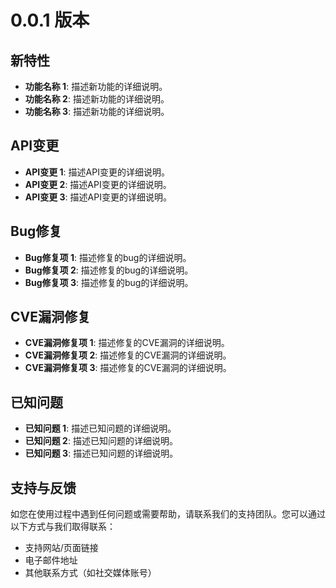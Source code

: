 # 0.0.1 版本

## 新特性

- **功能名称 1**: 描述新功能的详细说明。
- **功能名称 2**: 描述新功能的详细说明。
- **功能名称 3**: 描述新功能的详细说明。

## API变更

- **API变更 1**: 描述API变更的详细说明。
- **API变更 2**: 描述API变更的详细说明。
- **API变更 3**: 描述API变更的详细说明。

## Bug修复

- **Bug修复项 1**: 描述修复的bug的详细说明。
- **Bug修复项 2**: 描述修复的bug的详细说明。
- **Bug修复项 3**: 描述修复的bug的详细说明。

## CVE漏洞修复

- **CVE漏洞修复项 1**: 描述修复的CVE漏洞的详细说明。
- **CVE漏洞修复项 2**: 描述修复的CVE漏洞的详细说明。
- **CVE漏洞修复项 3**: 描述修复的CVE漏洞的详细说明。

## 已知问题

- **已知问题 1**: 描述已知问题的详细说明。
- **已知问题 2**: 描述已知问题的详细说明。
- **已知问题 3**: 描述已知问题的详细说明。

## 支持与反馈

如您在使用过程中遇到任何问题或需要帮助，请联系我们的支持团队。您可以通过以下方式与我们取得联系：

- 支持网站/页面链接
- 电子邮件地址
- 其他联系方式（如社交媒体账号）
